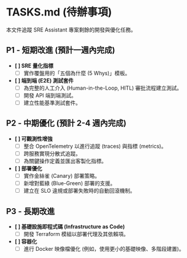 # TASKS.md (待辦事項)

本文件追蹤 SRE Assistant 專案剩餘的開發與優化任務。

## P1 - 短期改進 (預計一週內完成)

- **[ ] SRE 量化指標**
    - [ ] 實作覆盤用的「五個為什麼 (5 Whys)」模板。
- **[ ] 端到端 (E2E) 測試套件**
    - [ ] 為完整的人工介入 (Human-in-the-Loop, HITL) 審批流程建立測試。
    - [ ] 開發 API 端到端測試。
    - [ ] 建立性能基準測試套件。

## P2 - 中期優化 (預計 2-4 週內完成)

- **[ ] 可觀測性增強**
    - [ ] 整合 OpenTelemetry 以進行追蹤 (traces) 與指標 (metrics)。
    - [ ] 跨服務實現分散式追蹤。
    - [ ] 為關鍵操作定義並匯出客製化指標。
- **[ ] 部署優化**
    - [ ] 實作金絲雀 (Canary) 部署策略。
    - [ ] 新增對藍綠 (Blue-Green) 部署的支援。
    - [ ] 建立在 SLO 違規或部署失敗時的自動回滾機制。

## P3 - 長期改進

- **[ ] 基礎設施即程式碼 (Infrastructure as Code)**
    - [ ] 開發 Terraform 模組以部署代理及其依賴項。
- **[ ] 容器化**
    - [ ] 進行 Docker 映像檔優化 (例如，使用更小的基礎映像、多階段建置)。
